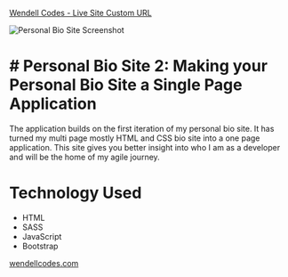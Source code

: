 
[Wendell Codes - Live Site Custom URL](https://wendellcodes.com/)

![Personal Bio Site Screenshot](https://user-images.githubusercontent.com/63669713/100273124-e78aed80-2f21-11eb-870f-b6da9156c5d2.png)


# # Personal Bio Site 2: Making your Personal Bio Site a Single Page Application
The application builds on the first iteration of my personal bio site. It has turned my multi page mostly HTML and CSS bio site into a one page application. This site gives you better insight into who I am as a developer and will be the home of my agile journey.

# Technology Used
 - HTML
 - SASS
 - JavaScript
 - Bootstrap

[wendellcodes.com](https://wendellcodes.com/)
